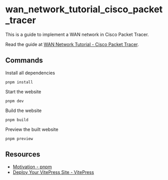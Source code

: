 # wan_network_tutorial_cisco_packet_tracer

This is a guide to implement a WAN network in Cisco Packet Tracer.

Read the guide at [WAN Network Tutorial - Cisco Packet Tracer](./docs/index.md).

## Commands

Install all dependencies
```
pnpm install
```

Start the website
```
pnpm dev
```

Build the website
```
pnpm build
```

Preview the built website
```
pnpm preview
```

## Resources
- [Motivation - pnpm](https://pnpm.io/motivation)
- [Deploy Your VitePress Site - VitePress](https://vitepress.dev/guide/deploy)